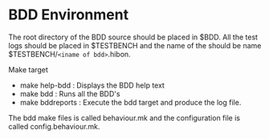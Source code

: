 # BDD Environment

The root directory of the BDD source should be placed in $BDD.
All the test logs should be placed in $TESTBENCH and the name of the should be name $TESTBENCH/`<iname of bdd>`.hibon.


Make target
* make help-bdd : Displays the BDD help text
* make bdd : Runs all the BDD's
* make bddreports : Execute the bdd target and produce the log file.

The bdd make files is called behaviour.mk and the configuration file is called config.behaviour.mk.


